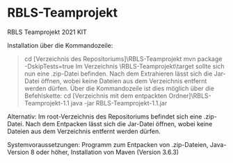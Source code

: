 ﻿# RBLS-Teamprojekt
RBLS Teamprojekt 2021 KIT


Installation über die Kommandozeile:
 > cd [Verzeichnis des Repositoriums]\RBLS-Teamprojekt
 > mvn package -DskipTests=true
 Im Verzeichnis \RBLS-Teamprojekt\target sollte sich nun eine .zip-Datei befinden.
 Nach dem Extrahieren lässt sich die Jar-Datei öffnen, wobei keine Dateien aus dem Verzeichnis entfernt werden dürfen.
 Über die Kommandozeile ist dies möglich über die Befehlskette:
 > cd [Verzeichnis mit dem entpackten Ordner]\RBLS-Teamprojekt-1.1
 > java -jar RBLS-Teamprojekt-1.1.jar

Alternativ: 
 Im root-Verzeichnis des Repositoriums befindet sich eine .zip-Datei.
 Nach dem Entpacken lässt sich die Jar-Datei öffnen, wobei keine Dateien aus dem Verzeichnis entfernt werden dürfen.

Systemvoraussetzungen:
Programm zum Entpacken von .zip-Dateien, Java-Version 8 oder höher, Installation von Maven (Version 3.6.3)
